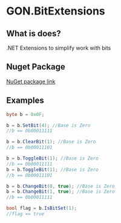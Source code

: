  [nuget-url]: https://www.nuget.org/packages/GON.BitExtensions/

# GON.BitExtensions

## What is does?

.NET Extensions to simplify work with bits


## Nuget Package

[NuGet package link][nuget-url]


## Examples

```csharp
byte b = 0x0F;

b = b.SetBit(4); //Base is Zero
//b == 0b00011111

b = b.ClearBit(1); //Base is Zero
//b == 0b00011101

b = b.ToggleBit(1); //Base is Zero
//b == 0b00011111
b = b.ToggleBit(1); //Base is Zero
//b == 0b00011101

b = b.ChangeBit(0, true); //Base is Zero
b = b.ChangeBit(1, true); //Base is Zero
//b == 0b00011111

bool flag = b.IsBitSet(1);
//flag == true
```


